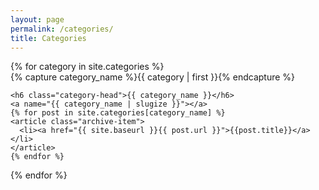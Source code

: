 ```yaml
---
layout: page
permalink: /categories/
title: Categories
---
```



<div id="archives">
{% for category in site.categories %}
  <div class="archive-group">
    {% capture category_name %}{{ category | first }}{% endcapture %}
    <div id="#{{ category_name | slugize }}"></div>
    <p></p>
    
    <h6 class="category-head">{{ category_name }}</h6>
    <a name="{{ category_name | slugize }}"></a>
    {% for post in site.categories[category_name] %}
    <article class="archive-item">
      <li><a href="{{ site.baseurl }}{{ post.url }}">{{post.title}}</a></li>
    </article>
    {% endfor %}
  </div>
{% endfor %}
</div>
